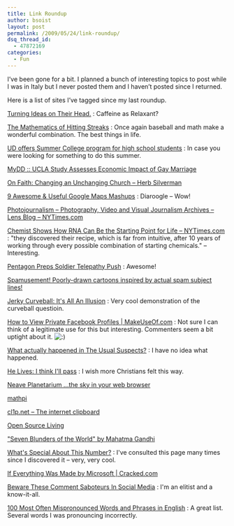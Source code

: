 ```yaml
---
title: Link Roundup
author: bsoist
layout: post
permalink: /2009/05/24/link-roundup/
dsq_thread_id:
  - 47872169
categories:
  - Fun
---
```

I&#8217;ve been gone for a bit. I planned a bunch of interesting topics to post while I was in Italy but I never posted them and I haven&#8217;t posted since I returned. 

Here is a list of sites I&#8217;ve tagged since my last roundup.

<a href="http://www.1938media.com/forum/blog.php?b=121" tags="coffee,caffeine,relaxation">Turning Ideas on Their Head.</a>
:   Caffeine as Relaxant? 

<a href="http://www.livescience.com/culture/090514-hitting-streaks.html" tags="baseball,math">The Mathematics of Hitting Streaks</a>
:   Once again baseball and math make a wonderful combination. The best things in life. 

<a href="http://www.udel.edu/udaily/2009/may/summercollege051809.html" tags="ud,school,college,university,delaware">UD offers Summer College program for high school students</a>
:   In case you were looking for something to do this summer. 

<a href="http://www.mydd.com/story/2009/5/17/204630/719" tags="">MyDD :: UCLA Study Assesses Economic Impact of Gay Marriage</a></dd> 

<a href="http://newsweek.washingtonpost.com/onfaith/panelists/herb_silverman/2009/05/changing_an_unchanging_church.html" tags="">On Faith: Changing an Unchanging Church &#8211; Herb Silverman</a></dd> 

<a href="http://www.makeuseof.com/tag/9-awesome-useful-google-maps-mashups/" tags="maps,mashup,googlemaps,lists">9 Awesome & Useful Google Maps Mashups</a>
:   Diaroogle &#8211; Wow! 

<a href="http://lens.blogs.nytimes.com/" tags="">Photojournalism &#8211; Photography, Video and Visual Journalism Archives &#8211; Lens Blog &#8211; NYTimes.com</a></dd> 

<a href="http://www.nytimes.com/2009/05/14/science/14rna.html?_r=1" tags="science,evolution,biology">Chemist Shows How RNA Can Be the Starting Point for Life &#8211; NYTimes.com</a>
:   "they discovered their recipe, which is far from intuitive, after 10 years of working through every possible combination of starting chemicals." &#8211; Interesting. 

<a href="http://www.wired.com/dangerroom/2009/05/pentagon-preps-soldier-telepathy-push/" tags="military,science,technology,neuroscience,brain,telepathy">Pentagon Preps Soldier Telepathy Push</a>
:   Awesome! 

<a href="http://spamusement.com/" tags="">Spamusement! Poorly-drawn cartoons inspired by actual spam subject lines!</a></dd> 

<a href="http://www.livescience.com/common/media/video/player.php?aid=27962" tags="baseball,illusion,funny">Jerky Curveball: It's All An Illusion</a>
:   Very cool demonstration of the curveball questioin. 

<a href="http://www.makeuseof.com/tag/how-to-view-private-facebook-profiles/" tags="privacy,hacking,facebook,fb,friends">How to View Private Facebook Profiles | MakeUseOf.com</a>
:   Not sure I can think of a legitimate use for this but interesting. Commenters seem a bit uptight about it. <img src='http://archive.whsjr.soistmann.com/oped/wp-includes/images/smilies/icon_smile.gif' alt=':)' class='wp-smiley' /> 

<a href="http://www.kottke.org/09/05/what-actually-happened-in-the-usual-suspects#f-0511091" tags="movies,film">What actually happened in The Usual Suspects?</a>
:   I have no idea what happened. 

<a href="http://helives.blogspot.com/2009/05/i-think-ill-pass.html" tags="faith">He Lives: I think I'll pass</a>
:   I wish more Christians felt this way. 

<a href="http://www.neave.com/planetarium/?lat=40&#038;lon=-76" tags="science,cool,astronomy,tool">Neave Planetarium &#8230;the sky in your web browser</a></dd> 

<a href="http://www.vvc.edu/ph/TonerS/mathpi.html" tags="humor,math,music">mathpi</a></dd> 

<a href="http://cl1p.net/" tags="cool,free,tools,web2.0,tool">cl1p.net &#8211; The internet clipboard</a></dd> 

<a href="http://osliving.com/index.php" tags="free,software,opensource,applications">Open Source Living</a></dd> 

<a href="http://www.doctorhugo.org/gandhi.html" tags="philosophy,quotes,gandhi,wisdom,thinking">"Seven Blunders of the World" by Mahatma Gandhi</a></dd> 

<a href="http://www.stetson.edu/~efriedma/numbers.html" tags="fun,math,numbers">What's Special About This Number?</a>
:   I've consulted this page many times since I discovered it &#8211; very, very cool. 

<a href="http://www.cracked.com/article_17323_if-everything-was-made-by-microsoft.html" tags="humor,microsoft">If Everything Was Made by Microsoft | Cracked.com</a></dd> 

<a href="http://searchengineland.com/11-types-of-annoying-commenters-in-social-media-news-17101" tags="social,comments,socialmedia">Beware These Comment Saboteurs In Social Media</a>
:   I'm an elitist and a know-it-all. 

<a href="http://www.yourdictionary.com/library/mispron.html" tags="humor,reference,writing,dictionary,interesting,words,vocabulary">100 Most Often Mispronounced Words and Phrases in English</a>
:   A great list. Several words I was pronouncing incorrectly. </dl>